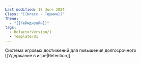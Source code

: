 ```yaml
---
Last modified: 17 June 2024
Class: "[[Класс - Термин]]"
Theme:
  - "[[Геймдизайн]]"
tags:
  - RefactorVersion/1
  - Template/01
---
```

Система игровых достижений для повышения долгосрочного [[Удержание в игре|Retention]].